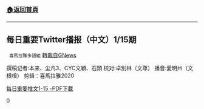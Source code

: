 ###  [:house:返回首頁](https://github.com/ourhimalayas/txt)
---

## 每日重要Twitter播报（中文）1/15期
` 喜馬拉雅多語組` [轉載自GNews](https://gnews.org/zh-hans/795026/)

撰稿记者:本来、尘凡3、CYC文穎、石頭
校对:卓別林（文尊）
播音:愛明州（文根根）
剪辑：喜馬拉雅2020

[每日重要推文1-15 -PDF](https://gnews-media-offload.s3.amazonaws.com/wp-content/uploads/2021/01/22200358/1-15-1-%E5%B7%B2%E8%BD%89%E6%AA%94-5.pdf)[下載](https://gnews-media-offload.s3.amazonaws.com/wp-content/uploads/2021/01/22200358/1-15-1-%E5%B7%B2%E8%BD%89%E6%AA%94-5.pdf)

0
